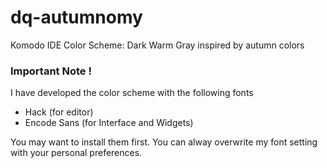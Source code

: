 # dq-autumnomy
Komodo IDE Color Scheme: Dark Warm Gray inspired by autumn colors


### Important Note ! ###
I have developed the color scheme with the following fonts
* Hack (for editor)
* Encode Sans (for Interface and Widgets)

You may want to install them first.
You can alway overwrite my font setting with your personal preferences.
